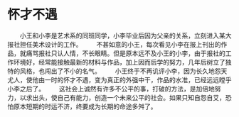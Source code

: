 # 怀才不遇
　　小王和小李是艺术系的同班同学，小李毕业后因为父亲的关系，立刻进入某大报社担任美术设计的工作。 
　　不甚如意的小王，每次看见小李在报上刊出的作品，就痛骂报社只认人情，不长眼睛。但是原本远不及小王的小李，由于报社的工作环境好，经常能接触最新的材料与作品，加上因而后学的努力，几年后树立了独特的风格，也闯出了不小的名气。 
　　小王终于不再讥评小李，因为长久地怨天尤人，使他由一时的怀才不遇，变为真正的外强中干，作品的水准，已经远远瞠乎小李之后了。 
　　这社会上诚然有许多不公平的事，打破的方法，是加倍地努力，以求出头，使自己有能力，创造一个未来公平的社会。如果只知自怨自艾，恐怕原本短期的时运不济，终要成为长期的命途多舛了。
 